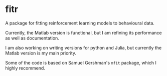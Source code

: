 # fitr

A package for fitting reinforcement learning models to behavioural data.

Currently, the Matlab version is functional, but I am refining its performance as well as documentation.

I am also working on writing versions for python and Julia, but currently the Matlab version is my main priority.

Some of the code is based on Samuel Gershman's `mfit` package, which I highly recommend.
